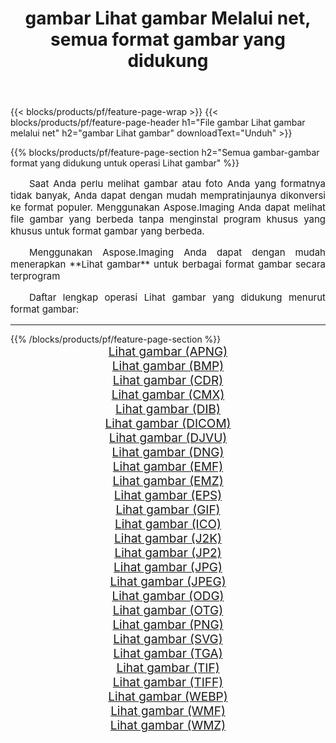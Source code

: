 ﻿---
title: gambar Lihat gambar Melalui net, semua format gambar yang didukung 
weight: 3920
url: /id/net/viewer/ 
lang: id
langdirlevel: 2
locales: zh-hans,ja,it,ru,de,es,fr,nl,id,lt,pl,pt,vi,tr,ko,zh-hant,ar,hi,th,sv,cs,uk,he
description: Menggunakan Aspose.Imaging Anda dapat dengan mudah Lihat gambar gambar Via net
---

{{< blocks/products/pf/feature-page-wrap >}}
{{< blocks/products/pf/feature-page-header h1="File gambar Lihat gambar melalui net" h2="gambar Lihat gambar" downloadText="Unduh" >}}


{{% blocks/products/pf/feature-page-section  h2="Semua gambar-gambar format yang didukung untuk operasi Lihat gambar" %}}
<p align="justify" style="text-indent:2em;font-size:15px;">
Saat Anda perlu melihat gambar atau foto Anda yang formatnya tidak banyak, Anda dapat dengan mudah mempratinjaunya dikonversi ke format populer. Menggunakan Aspose.Imaging Anda dapat melihat file gambar yang berbeda tanpa menginstal program khusus yang khusus untuk format gambar yang berbeda.
</p>
<p align="justify" style="text-indent:2em;font-size:15px;">
Menggunakan Aspose.Imaging Anda dapat dengan mudah menerapkan **Lihat gambar** untuk berbagai format gambar secara terprogram
</p>
<p align="justify" style="text-indent:2em;font-size:15px;">
Daftar lengkap operasi Lihat gambar yang didukung menurut format gambar:
</p>
<hr/>
{{% /blocks/products/pf/feature-page-section %}}
<div class="container-fluid productfamilypage bg-gray">
    <div class="convertypes bg-gray agp-content section">
        <div class="container">
		<div class="row other-converters" style="gap: 10px;font-size: 19px;text-align:center;">
		    <div class='col-md-2 other-converter remove-lp remove-rp'><a href="/imaging/id/net/viewer/apng/" style="padding:15px;">Lihat gambar (APNG)</a></div><div class='col-md-2 other-converter remove-lp remove-rp'><a href="/imaging/id/net/viewer/bmp/" style="padding:15px;">Lihat gambar (BMP)</a></div><div class='col-md-2 other-converter remove-lp remove-rp'><a href="/imaging/id/net/viewer/cdr/" style="padding:15px;">Lihat gambar (CDR)</a></div><div class='col-md-2 other-converter remove-lp remove-rp'><a href="/imaging/id/net/viewer/cmx/" style="padding:15px;">Lihat gambar (CMX)</a></div><div class='col-md-2 other-converter remove-lp remove-rp'><a href="/imaging/id/net/viewer/dib/" style="padding:15px;">Lihat gambar (DIB)</a></div><div class='col-md-2 other-converter remove-lp remove-rp'><a href="/imaging/id/net/viewer/dicom/" style="padding:15px;">Lihat gambar (DICOM)</a></div><div class='col-md-2 other-converter remove-lp remove-rp'><a href="/imaging/id/net/viewer/djvu/" style="padding:15px;">Lihat gambar (DJVU)</a></div><div class='col-md-2 other-converter remove-lp remove-rp'><a href="/imaging/id/net/viewer/dng/" style="padding:15px;">Lihat gambar (DNG)</a></div><div class='col-md-2 other-converter remove-lp remove-rp'><a href="/imaging/id/net/viewer/emf/" style="padding:15px;">Lihat gambar (EMF)</a></div><div class='col-md-2 other-converter remove-lp remove-rp'><a href="/imaging/id/net/viewer/emz/" style="padding:15px;">Lihat gambar (EMZ)</a></div><div class='col-md-2 other-converter remove-lp remove-rp'><a href="/imaging/id/net/viewer/eps/" style="padding:15px;">Lihat gambar (EPS)</a></div><div class='col-md-2 other-converter remove-lp remove-rp'><a href="/imaging/id/net/viewer/gif/" style="padding:15px;">Lihat gambar (GIF)</a></div><div class='col-md-2 other-converter remove-lp remove-rp'><a href="/imaging/id/net/viewer/ico/" style="padding:15px;">Lihat gambar (ICO)</a></div><div class='col-md-2 other-converter remove-lp remove-rp'><a href="/imaging/id/net/viewer/j2k/" style="padding:15px;">Lihat gambar (J2K)</a></div><div class='col-md-2 other-converter remove-lp remove-rp'><a href="/imaging/id/net/viewer/jp2/" style="padding:15px;">Lihat gambar (JP2)</a></div><div class='col-md-2 other-converter remove-lp remove-rp'><a href="/imaging/id/net/viewer/jpg/" style="padding:15px;">Lihat gambar (JPG)</a></div><div class='col-md-2 other-converter remove-lp remove-rp'><a href="/imaging/id/net/viewer/jpeg/" style="padding:15px;">Lihat gambar (JPEG)</a></div><div class='col-md-2 other-converter remove-lp remove-rp'><a href="/imaging/id/net/viewer/odg/" style="padding:15px;">Lihat gambar (ODG)</a></div><div class='col-md-2 other-converter remove-lp remove-rp'><a href="/imaging/id/net/viewer/otg/" style="padding:15px;">Lihat gambar (OTG)</a></div><div class='col-md-2 other-converter remove-lp remove-rp'><a href="/imaging/id/net/viewer/png/" style="padding:15px;">Lihat gambar (PNG)</a></div><div class='col-md-2 other-converter remove-lp remove-rp'><a href="/imaging/id/net/viewer/svg/" style="padding:15px;">Lihat gambar (SVG)</a></div><div class='col-md-2 other-converter remove-lp remove-rp'><a href="/imaging/id/net/viewer/tga/" style="padding:15px;">Lihat gambar (TGA)</a></div><div class='col-md-2 other-converter remove-lp remove-rp'><a href="/imaging/id/net/viewer/tif/" style="padding:15px;">Lihat gambar (TIF)</a></div><div class='col-md-2 other-converter remove-lp remove-rp'><a href="/imaging/id/net/viewer/tiff/" style="padding:15px;">Lihat gambar (TIFF)</a></div><div class='col-md-2 other-converter remove-lp remove-rp'><a href="/imaging/id/net/viewer/webp/" style="padding:15px;">Lihat gambar (WEBP)</a></div><div class='col-md-2 other-converter remove-lp remove-rp'><a href="/imaging/id/net/viewer/wmf/" style="padding:15px;">Lihat gambar (WMF)</a></div><div class='col-md-2 other-converter remove-lp remove-rp'><a href="/imaging/id/net/viewer/wmz/" style="padding:15px;">Lihat gambar (WMZ)</a></div>
                </div>
        </div>
    </div>
</div>
<br/>

